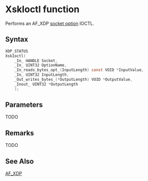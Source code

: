# XskIoctl function

Performs an AF_XDP [socket option](xsk-sockopts.md) IOCTL.

## Syntax

```C
XDP_STATUS
XskIoctl(
    _In_ HANDLE Socket,
    _In_ UINT32 OptionName,
    _In_reads_bytes_opt_(InputLength) const VOID *InputValue,
    _In_ UINT32 InputLength,
    _Out_writes_bytes_(*OutputLength) VOID *OutputValue,
    _Inout_ UINT32 *OutputLength
    );
```

## Parameters

TODO

## Remarks

TODO

## See Also

[AF_XDP](../afxdp.md)
